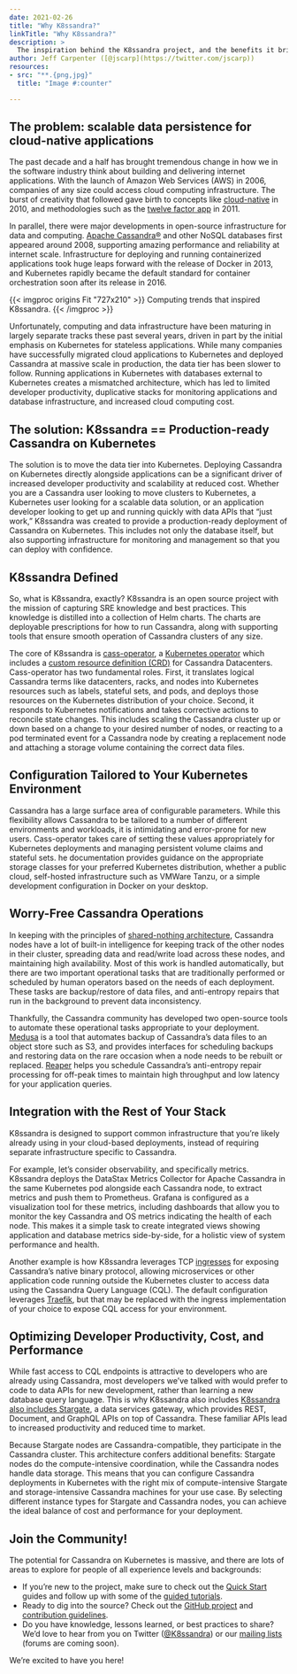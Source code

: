 ```yaml
---
date: 2021-02-26
title: "Why K8ssandra?"
linkTitle: "Why K8ssandra?"
description: >
  The inspiration behind the K8ssandra project, and the benefits it brings to developers, operators and SREs.
author: Jeff Carpenter ([@jscarp](https://twitter.com/jscarp))
resources:
- src: "**.{png,jpg}"
  title: "Image #:counter"

---
```


## The problem: scalable data persistence for cloud-native applications

The past decade and a half has brought tremendous change in how we in the software industry think about building and delivering internet applications. With the launch of Amazon Web Services (AWS) in 2006, companies of any size could access cloud computing infrastructure. The burst of creativity that followed gave birth to concepts like [cloud-native](http://pzf.fremantle.org/2010/05/cloud-native.html) in 2010, and methodologies such as the [twelve factor app](https://12factor.net/) in 2011.

In parallel, there were major developments in open-source infrastructure for data and computing. [Apache Cassandra&reg;](http://cassandra.apache.org/) and other NoSQL databases first appeared around 2008, supporting amazing performance and reliability at internet scale. Infrastructure for deploying and running containerized applications took huge leaps forward with the release of Docker in 2013, and Kubernetes rapidly became the default standard for container orchestration soon after its release in 2016. 

{{< imgproc origins Fit "727x210" >}}
Computing trends that inspired K8ssandra.
{{< /imgproc >}}

Unfortunately, computing and data infrastructure have been maturing in largely separate tracks these past several years, driven in part by the initial emphasis on Kubernetes for stateless applications. While many companies have successfully migrated cloud applications to Kubernetes and deployed Cassandra at massive scale in production, the data tier has been slower to follow. Running applications in Kubernetes with databases external to Kubernetes creates a mismatched architecture, which has led to limited developer productivity, duplicative stacks for monitoring applications and database infrastructure, and increased cloud computing cost.

## The solution: K8ssandra == Production-ready Cassandra on Kubernetes

The solution is to move the data tier into Kubernetes. Deploying Cassandra on Kubernetes directly alongside applications can be a significant driver of increased developer productivity and scalability at reduced cost. Whether you are a Cassandra user looking to move clusters to Kubernetes, a Kubernetes user looking for a scalable data solution, or an application developer looking to get up and running quickly with data APIs that “just work,” K8ssandra was created to provide a production-ready deployment of Cassandra on Kubernetes. This includes not only the database itself, but also supporting infrastructure for monitoring and management so that you can deploy with confidence.

## K8ssandra Defined

So, what is K8ssandra, exactly? K8ssandra is an open source project with the mission of capturing SRE knowledge and best practices. This knowledge is distilled into a collection of Helm charts. The charts are deployable prescriptions for how to run Cassandra, along with supporting tools that ensure smooth operation of Cassandra clusters of any size. 

The core of K8ssandra is [cass-operator](/docs/architecture/cassandra/), a [Kubernetes operator](https://kubernetes.io/docs/concepts/extend-kubernetes/operator/) which includes a [custom resource definition (CRD)](https://kubernetes.io/docs/concepts/extend-kubernetes/api-extension/custom-resources/) for Cassandra Datacenters. Cass-operator has two fundamental roles. First, it translates logical Cassandra terms like datacenters, racks, and nodes into Kubernetes resources such as labels, stateful sets, and pods, and deploys those resources on the Kubernetes distribution of your choice. Second, it responds to Kubernetes notifications and takes corrective actions to reconcile state changes. This includes scaling the Cassandra cluster up or down based on a change to your desired number of nodes, or reacting to a pod terminated event for a Cassandra node by creating a replacement node and attaching a storage volume containing the correct data files.


## Configuration Tailored to Your Kubernetes Environment
Cassandra has a large surface area of configurable parameters. While this flexibility allows Cassandra to be tailored to a number of different environments and workloads, it is intimidating and error-prone for new users. Cass-operator takes care of setting these values appropriately for Kubernetes deployments and managing persistent volume claims and stateful sets. he documentation provides guidance on the appropriate storage classes for your preferred Kubernetes distribution, whether a public cloud, self-hosted infrastructure such as VMWare Tanzu, or a simple development configuration in Docker on your desktop.

## Worry-Free Cassandra Operations
In keeping with the principles of [shared-nothing architecture](https://en.wikipedia.org/wiki/Shared-nothing_architecture), Cassandra nodes have a lot of built-in intelligence for keeping track of the other nodes in their cluster, spreading data and read/write load across these nodes, and maintaining high availability. Most of this work is handled automatically, but there are two important operational tasks that are traditionally performed or scheduled by human operators based on the needs of each deployment. These tasks are backup/restore of data files, and anti-entropy repairs that run in the background to prevent data inconsistency. 

Thankfully, the Cassandra community has developed two open-source tools to automate these operational tasks appropriate to your deployment. [Medusa](/docs/architecture/backups/) is a tool that automates backup of Cassandra’s data files to an object store such as S3, and provides interfaces for scheduling backups and restoring data on the rare occasion when a node needs to be rebuilt or replaced. [Reaper](/docs/architecture/repairs/) helps you schedule Cassandra’s anti-entropy repair processing for off-peak times to maintain high throughput and low latency for your application queries.     

## Integration with the Rest of Your Stack

K8ssandra is designed to support common infrastructure that you’re likely already using in your cloud-based deployments, instead of requiring separate infrastructure specific to Cassandra. 

For example, let’s consider observability, and specifically metrics. K8ssandra deploys the DataStax Metrics Collector for Apache Cassandra in the same Kubernetes pod alongside each Cassandra node, to extract metrics and push them to Prometheus. Grafana is configured as a visualization tool for these metrics, including dashboards that allow you to monitor the key Cassandra and OS metrics indicating the health of each node. This makes it a simple task to create integrated views showing application and database metrics side-by-side, for a holistic view of system performance and health.

Another example is how K8ssandra leverages TCP [ingresses](https://kubernetes.io/docs/concepts/services-networking/ingress/) for exposing Cassandra’s native binary protocol, allowing microservices or other application code running outside the Kubernetes cluster to access data using the Cassandra Query Language (CQL). The default configuration leverages [Traefik](/docs/topics/ingress/traefik/), but that may be replaced with the ingress implementation of your choice to expose CQL access for your environment.

## Optimizing Developer Productivity, Cost, and Performance

While fast access to CQL endpoints is attractive to developers who are already using Cassandra, most developers we’ve talked with would prefer to code to data APIs for new development, rather than learning a new database query language. This is why K8ssandra also includes [K8ssandra also includes Stargate](/docs/topics/stargate/), a data services gateway, which provides REST, Document, and GraphQL APIs on top of Cassandra. These familiar APIs lead to increased productivity and reduced time to market.

Because Stargate nodes are Cassandra-compatible, they participate in the Cassandra cluster. This architecture confers additional benefits: Stargate nodes do the compute-intensive coordination, while the Cassandra nodes handle data storage. This means that you can configure Cassandra deployments in Kubernetes with the right mix of compute-intensive Stargate and storage-intensive Cassandra machines for your use case. By selecting different instance types for Stargate and Cassandra nodes, you can achieve the ideal balance of cost and performance for your deployment.

## Join the Community!

The potential for Cassandra on Kubernetes is massive, and there are lots of areas to explore for people of all experience levels and backgrounds: 

* If you’re new to the project, make sure to check out the [Quick Start](/docs/getting-started/) guides and follow up with some of the [guided tutorials](/docs/topics/). 
* Ready to dig into the source? Check out the [GitHub project](https://github.com/k8ssandra/k8ssandra) and [contribution guidelines](/docs/contribution-guidelines/). 
* Do you have knowledge, lessons learned, or best practices to share? We’d love to hear from you on Twitter ([@K8ssandra](https://twitter.com/k8ssandra)) or our [mailing lists](/community) (forums are coming soon). 

We’re excited to have you here!
